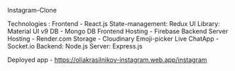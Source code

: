 Instagram-Clone

Technologies :
Frontend - React.js
State-management: Redux
UI Library: Material UI v9
DB - Mongo DB
Frontend Hosting - Firebase
Backend Server Hosting - Render.com
Storage - Cloudinary
Emoji-picker
Live ChatApp - Socket.io
Backend: Node.js
Server: Express.js

Deployed app - https://oliakrasilnikov-instagram.web.app/instagram

<!-- ![alt text](https://github.com/OliaKr/Linkedin-React/blob/main/src/assets/imgs/screen.JPG)
![alt text](https://github.com/OliaKr/Linkedin-React/blob/main/src/assets/imgs/screen4.JPG) -->
